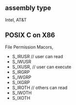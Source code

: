 ## assembly type
Intel, AT&T

## POSIX C on X86

File Permission Macors,

- S_IRUSR // user can read
- S_IWUSR
- S_IXUSR, // user can execute
- S_IRGRP
- S_IWGRP
- S_IXGRP
- S_IROTH // others can read
- S_IWOTH
- S_IXOTH 

